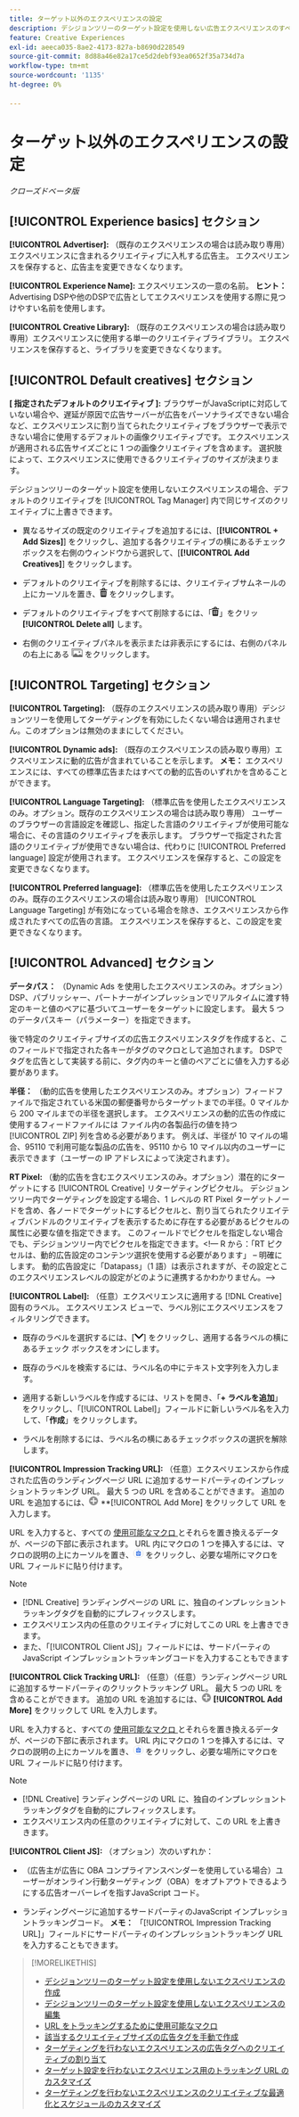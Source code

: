 ```yaml
---
title: ターゲット以外のエクスペリエンスの設定
description: デシジョンツリーのターゲット設定を使用しない広告エクスペリエンスのすべての設定の説明を参照してください。
feature: Creative Experiences
exl-id: aeeca035-8ae2-4173-827a-b8690d228549
source-git-commit: 8d88a46e82a17ce5d2debf93ea0652f35a734d7a
workflow-type: tm+mt
source-wordcount: '1135'
ht-degree: 0%

---
```


# ターゲット以外のエクスペリエンスの設定

*クローズドベータ版*

## [!UICONTROL Experience basics] セクション

**[!UICONTROL Advertiser]:** （既存のエクスペリエンスの場合は読み取り専用）エクスペリエンスに含まれるクリエイティブに入札する広告主。 エクスペリエンスを保存すると、広告主を変更できなくなります。

**[!UICONTROL Experience Name]:** エクスペリエンスの一意の名前。 **ヒント：** Advertising DSPや他のDSPで広告としてエクスペリエンスを使用する際に見つけやすい名前を使用します。

**[!UICONTROL Creative Library]:** （既存のエクスペリエンスの場合は読み取り専用）エクスペリエンスに使用する単一のクリエイティブライブラリ。 エクスペリエンスを保存すると、ライブラリを変更できなくなります。

## [!UICONTROL Default creatives] セクション

**\[ 指定されたデフォルトのクリエイティブ ]:** ブラウザーがJavaScriptに対応していない場合や、遅延が原因で広告サーバーが広告をパーソナライズできない場合など、エクスペリエンスに割り当てられたクリエイティブをブラウザーで表示できない場合に使用するデフォルトの画像クリエイティブです。 エクスペリエンスが適用される広告サイズごとに 1 つの画像クリエイティブを含めます。 選択肢によって、エクスペリエンスに使用できるクリエイティブのサイズが決まります。<!-- In the legacy product, you selected the ad sizes for the experience, and then selected default images for each of those ad sizes. -->

デシジョンツリーのターゲット設定を使用しないエクスペリエンスの場合、デフォルトのクリエイティブを [!UICONTROL Tag Manager] 内で同じサイズのクリエイティブに上書きできます。

* 異なるサイズの既定のクリエイティブを追加するには、[**[!UICONTROL + Add Sizes]**] をクリックし、追加する各クリエイティブの横にあるチェック ボックスを右側のウィンドウから選択して、[**[!UICONTROL Add Creatives]**] をクリックします。

* デフォルトのクリエイティブを削除するには、クリエイティブサムネールの上にカーソルを置き、![ 削除 ](/help/creative/assets/delete.png " 削除 ") をクリックします。

* デフォルトのクリエイティブをすべて削除するには、「![ 削除 ](/help/creative/assets/delete.png " 削除 ")」をクリッ **[!UICONTROL Delete all]** します。

* 右側のクリエイティブパネルを表示または非表示にするには、右側のパネルの右上にある ![ 表示/非表示 ](/help/creative/assets/hide-show-creatives.png " 表示/非表示 ") をクリックします。

## [!UICONTROL Targeting] セクション

**[!UICONTROL Targeting]:** （既存のエクスペリエンスの読み取り専用）デシジョンツリーを使用してターゲティングを有効にしたくない場合は適用されません。このオプションは無効のままにしてください。

**[!UICONTROL Dynamic ads]:** （既存のエクスペリエンスの読み取り専用）エクスペリエンスに動的広告が含まれていることを示します。 **メモ：** エクスペリエンスには、すべての標準広告またはすべての動的広告のいずれかを含めることができます。

**[!UICONTROL Language Targeting]:** （標準広告を使用したエクスペリエンスのみ。オプション。既存のエクスペリエンスの場合は読み取り専用） ユーザーのブラウザーの言語設定を確認し、指定した言語のクリエイティブが使用可能な場合に、その言語のクリエイティブを表示します。 ブラウザーで指定された言語のクリエイティブが使用できない場合は、代わりに [!UICONTROL Preferred language] 設定が使用されます。 エクスペリエンスを保存すると、この設定を変更できなくなります。

**[!UICONTROL Preferred language]:** （標準広告を使用したエクスペリエンスのみ。既存のエクスペリエンスの場合は読み取り専用） [!UICONTROL Language Targeting] が有効になっている場合を除き、エクスペリエンスから作成されたすべての広告の言語。 エクスペリエンスを保存すると、この設定を変更できなくなります。

## [!UICONTROL Advanced] セクション

**データパス：** （Dynamic Ads を使用したエクスペリエンスのみ。オプション） DSP、パブリッシャー、パートナーがインプレッションでリアルタイムに渡す特定のキーと値のペアに基づいてユーザーをターゲットに設定します。 最大 5 つのデータパスキー（パラメーター）を指定できます。<!-- May move this to just within the decision tree. -->

後で特定のクリエイティブサイズの広告エクスペリエンスタグを作成すると、このフィールドで指定された各キーがタグのマクロとして追加されます。 DSPでタグを広告として実装する前に、タグ内のキーと値のペアごとに値を入力する必要があります。

**半径：** （動的広告を使用したエクスペリエンスのみ。オプション）フィードファイルで指定されている米国の郵便番号からターゲットまでの半径。0 マイルから 200 マイルまでの半径を選択します。 エクスペリエンスの動的広告の作成に使用するフィードファイルには <!-- or a user-named column mapped to a ZIP column --> ファイル内の各製品行の値を持つ [!UICONTROL ZIP] 列を含める必要があります。 例えば、半径が 10 マイルの場合、95110 で利用可能な製品の広告を、95110 から 10 マイル以内のユーザーに表示できます（ユーザーの IP アドレスによって決定されます）。

**RT Pixel:** （動的広告を含むエクスペリエンスのみ。オプション）潜在的にターゲットにする [!UICONTROL Creative] リターゲティングピクセル。 デシジョンツリー内でターゲティングを設定する場合、1 レベルの RT Pixel ターゲットノードを含め、各ノードでターゲットにするピクセルと、割り当てられたクリエイティブバンドルのクリエイティブを表示するために存在する必要があるピクセルの属性に必要な値を指定できます。 このフィールドでピクセルを指定しない場合でも、デシジョンツリー内でピクセルを指定できます。&lt;!— R から：「RT ピクセルは、動的広告設定のコンテンツ選択を使用する必要があります」 – 明確にします。 動的広告設定に「Datapass」（1 語）は表示されますが、その設定とこのエクスペリエンスレベルの設定がどのように連携するかわかりません。—>

**[!UICONTROL Label]:** <!-- should be "Labels" --> （任意）エクスペリエンスに適用する [!DNL Creative] 固有のラベル。 エクスペリエンス <!-- sic --> ビューで、ラベル別にエクスペリエンスをフィルタリングできます。

* 既存のラベルを選択するには、[![ 下 ](/help/creative/assets/chevron-down.png " 下 ")] をクリックし、適用する各ラベルの横にあるチェック ボックスをオンにします。

* 既存のラベルを検索するには、ラベル名の中にテキスト文字列を入力します。

* 適用する新しいラベルを作成するには、リストを開き、「**+ ラベルを追加**」をクリックし、「[!UICONTROL Label]」フィールドに新しいラベル名を入力して、「**作成**」をクリックします。

* ラベルを削除するには、ラベル名の横にあるチェックボックスの選択を解除します。

**[!UICONTROL Impression Tracking URL]:** （任意）エクスペリエンスから作成された広告のランディングページ URL に追加するサードパーティのインプレッショントラッキング URL。 最大 5 つの URL を含めることができます。 追加の URL を追加するには、![ アイコン ](/help/creative/assets/create.png) **[!UICONTROL Add More] をクリックして URL を入力します。

URL を入力すると、すべての [ 使用可能なマクロ ](/help/creative/creative-macros.md) とそれらを置き換えるデータが、ページの下部に表示されます。 URL 内にマクロの 1 つを挿入するには、マクロの説明の上にカーソルを置き、![ クリップボードにコピー ](/help/creative/assets/copy-to-clipboard.png " クリップボードにコピー ") をクリックし、必要な場所にマクロを URL フィールドに貼り付けます。

>[!NOTE]
>
>* [!DNL Creative] ランディングページの URL に、独自のインプレッショントラッキングタグを自動的にプレフィックスします。
>* エクスペリエンス内の任意のクリエイティブに対してこの URL を上書きできます。
>* また、「[!UICONTROL Client JS]」フィールドには、サードパーティのJavaScript インプレッショントラッキングコードを入力することもできます

**[!UICONTROL Click Tracking URL]:** （任意）（任意）ランディングページ URL に追加するサードパーティのクリックトラッキング URL。 最大 5 つの URL を含めることができます。 追加の URL を追加するには、![ アイコン ](/help/creative/assets/create.png) **[!UICONTROL Add More]** をクリックして URL を入力します。

URL を入力すると、すべての [ 使用可能なマクロ ](/help/creative/creative-macros.md) とそれらを置き換えるデータが、ページの下部に表示されます。 URL 内にマクロの 1 つを挿入するには、マクロの説明の上にカーソルを置き、![ クリップボードにコピー ](/help/creative/assets/copy-to-clipboard.png " クリップボードにコピー ") をクリックし、必要な場所にマクロを URL フィールドに貼り付けます。

>[!NOTE]
>
>* [!DNL Creative] ランディングページの URL に、独自のインプレッショントラッキングタグを自動的にプレフィックスします。
>* エクスペリエンス内の任意のクリエイティブに対して、この URL を上書き <!-- creative bundle for targeted experiences --> きます。

**[!UICONTROL Client JS]:** （オプション）次のいずれか：

* （広告主が広告に OBA コンプライアンスベンダーを使用している場合）ユーザーがオンライン行動ターゲティング（OBA）をオプトアウトできるようにする広告オーバーレイを指すJavaScript コード。

* ランディングページに追加するサードパーティのJavaScript インプレッショントラッキングコード。 **メモ：** 「[!UICONTROL Impression Tracking URL]」フィールドにサードパーティのインプレッショントラッキング URL を入力することもできます。

>[!MORELIKETHIS]
>
>* [ デシジョンツリーのターゲット設定を使用しないエクスペリエンスの作成 ](experience-create-no-targeting.md)
>* [ デシジョンツリーのターゲット設定を使用しないエクスペリエンスの編集 ](experience-edit-no-targeting.md)
>* [URL をトラッキングするために使用可能なマクロ ](/help/creative/creative-macros.md)
>* [ 該当するクリエイティブサイズの広告タグを手動で作成 ](experience-tag-create-manually.md)
>* [ ターゲティングを行わないエクスペリエンスの広告タグへのクリエイティブの割り当て ](experience-tag-assign-creatives.md)
>* [ ターゲット設定を行わないエクスペリエンス用のトラッキング URL のカスタマイズ ](experience-tracking-urls-no-targeting.md)
>* [ ターゲティングを行わないエクスペリエンスのクリエイティブな最適化とスケジュールのカスタマイズ ](experience-optimization-scheduling-no-targeting.md)
